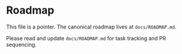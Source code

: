 # Roadmap

This file is a pointer. The canonical roadmap lives at `docs/ROADMAP.md`.

Please read and update `docs/ROADMAP.md` for task tracking and PR sequencing.
